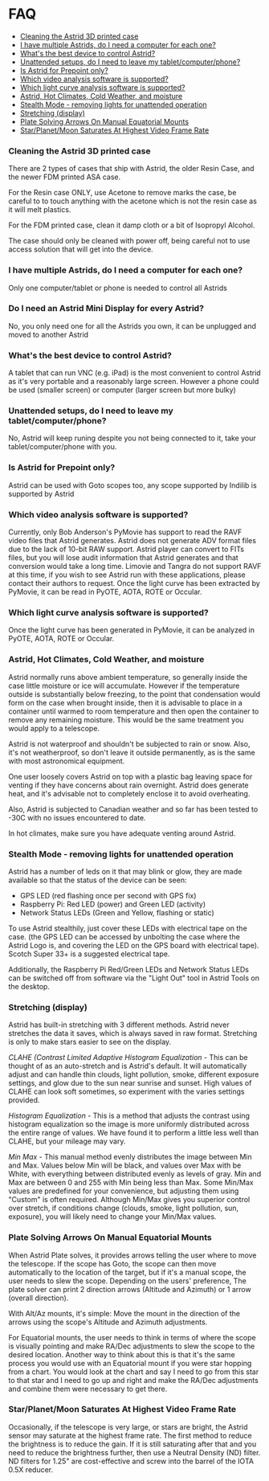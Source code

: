# FAQ

* [Cleaning the Astrid 3D printed case](#cleaning-the-astrid-3D-printed-case)
* [I have multiple Astrids, do I need a computer for each one?](#i-have-multiple-astrids-do-i-need-a-computer-for-each-one)
* [What's the best device to control Astrid?](#whats-the-best-device-to-control-astrid)
* [Unattended setups, do I need to leave my tablet/computer/phone?](#unattended-setups-do-i-need-to-leave-my-tabletcomputerphone)
* [Is Astrid for Prepoint only?](#is-astrid-for-prepoint-only)
* [Which video analysis software is supported?](#which-video-analysis-software-is-supported)
* [Which light curve analysis software is supported?](#which-light-curve-analysis-software-is-supported)
* [Astrid, Hot Climates, Cold Weather, and moisture](#astrid-hot-climates-cold-weather-and-moisture)
* [Stealth Mode - removing lights for unattended operation](#stealth-mode--removing-lights-for-unattended-operation)
* [Stretching (display)](#stretching-display)
* [Plate Solving Arrows On Manual Equatorial Mounts](#plate-solving-arrows-on-manual-equatorial-mounts)
* [Star/Planet/Moon Saturates At Highest Video Frame Rate](#starplanetmoon-saturates-at-highest-video-frame-rate)

### Cleaning the Astrid 3D printed case

There are 2 types of cases that ship with Astrid, the older Resin Case, and the newer FDM printed ASA case.
	
For the Resin case ONLY, use Acetone to remove marks the case, be careful to to touch anything with the acetone which is not the resin case as it will melt plastics.
	
For the FDM printed case, clean it damp cloth or a bit of Isopropyl Alcohol.
	
The case should only be cleaned with power off, being careful not to use access solution that will get into the device.

### I have multiple Astrids, do I need a computer for each one?

Only one computer/tablet or phone is needed to control all Astrids

### Do I need an Astrid Mini Display for every Astrid?

No, you only need one for all the Astrids you own, it can be unplugged and moved to another Astrid
	
### What's the best device to control Astrid?
	
A tablet that can run VNC (e.g. iPad) is the most convenient to control Astrid as it's very portable and a reasonably large screen.  However a phone could be used (smaller screen) or computer (larger screen but more bulky)
	
### Unattended setups, do I need to leave my tablet/computer/phone?

No, Astrid will keep runing despite you not being connected to it, take your tablet/computer/phone with you.
	
### Is Astrid for Prepoint only?

Astrid can be used with Goto scopes too, any scope supported by Indilib is supported by Astrid
	
### Which video analysis software is supported?
	
Currently, only Bob Anderson's PyMovie has support to read the RAVF video files that Astrid generates. Astrid does not generate ADV format files due to the lack of 10-bit RAW support. Astrid player can convert to FITs files, but you will lose audit information that Astrid generates and that conversion would take a long time. Limovie and Tangra do not support RAVF at this time, if you wish to see Astrid run with these applications, please contact their authors to request. Once the light curve has been extracted by PyMovie, it can be read in PyOTE, AOTA, ROTE or Occular.
	
### Which light curve analysis software is supported?

Once the light curve has been generated in PyMovie, it can be analyzed in PyOTE, AOTA, ROTE or Occular.

### Astrid, Hot Climates, Cold Weather, and moisture

Astrid normally runs above ambient temperature, so generally inside the case little moisture or ice will accumulate.  However if the temperature outside is substantially below freezing, to the point that condensation would form on the case when brought inside, then it is advisable to place in a container until warmed to room temperature and then open the container to remove any remaining moisture.  This would be the same treatment you would apply to a telescope.

Astrid is not waterproof and shouldn't be subjected to rain or snow. Also, it's not weatherproof, so don't leave it outside permanently, as is the same with most astronomical equipment.

One user loosely covers Astrid on top with a plastic bag leaving space for venting if they have concerns about rain overnight.  Astrid does generate heat, and it's advisable not to completely enclose it to avoid overheating.

Also, Astrid is subjected to Canadian weather and so far has been tested to -30C with no issues encountered to date.
	
In hot climates, make sure you have adequate venting around Astrid.
	
### Stealth Mode - removing lights for unattended operation

Astrid has a number of leds on it that may blink or glow, they are made available so that the status of the device can be seen:
	
* GPS LED (red flashing once per second with GPS fix)
* Raspberry Pi: Red LED (power) and Green LED (activity)
* Network Status LEDs (Green and Yellow, flashing or static)

To use Astrid stealthily, just cover these LEDs with electrical tape on the case. (the GPS LED can be accessed by unbolting the case where the Astrid Logo is, and covering the LED on the GPS board with electrical tape).  Scotch Super 33+ is a suggested electrical tape.
	
Additionally, the Raspberry Pi Red/Green LEDs and Network Status LEDs can be switched off from software via the "Light Out" tool in Astrid Tools on the desktop.
	
### Stretching (display)

Astrid has built-in stretching with 3 different methods. Astrid never stretches the data it saves, which is always saved in raw format.  Stretching is only to make stars easier to see on the display.

*CLAHE (Contrast Limited Adaptive Histogram Equalization* - This can be thought of as an auto-stretch and is Astrid's default. It will automatically adjust and can handle thin clouds, light pollution, smoke, different exposure settings, and glow due to the sun near sunrise and sunset. High values of CLAHE can look soft sometimes, so experiment with the varies settings provided.
	
*Histogram Equalization* - This is a method that adjusts the contrast using histogram equalization so the image is more uniformly distributed across the entire range of values. We have found it to perform a little less well than CLAHE, but your mileage may vary.
	
*Min Max* - This manual method evenly distributes the image between Min and Max.  Values below Min will be black, and values over Max with be White, with everything between distributed evenly as levels of gray.  Min and Max are between 0 and 255 with Min being less than Max.  Some Min/Max values are predefined for your convenience, but adjusting them using "Custom" is often required.  Although Min/Max gives you superior control over stretch, if conditions change (clouds, smoke, light pollution, sun, exposure), you will likely need to change your Min/Max values.
	
### Plate Solving Arrows On Manual Equatorial Mounts	
When Astrid Plate solves, it provides arrows telling the user where to move the telescope. If the scope has Goto, the scope can then move automatically to the location of the target, but if it's a manual scope, the user needs to slew the scope.  Depending on the users' preference, The plate solver can print 2 direction arrows (Altitude and Azimuth) or 1 arrow (overall direction).
	
With Alt/Az mounts, it's simple: Move the mount in the direction of the arrows using the scope's Altitude and Azimuth adjustments.

For Equatorial mounts, the user needs to think in terms of where the scope is visually pointing and make RA/Dec adjustments to slew the scope to the desired location.  Another way to think about this is that it's the same process you would use with an Equatorial mount if you were star hopping from a chart.  You would look at the chart and say I need to go from this star to that star and I need to go up and right and make the RA/Dec adjustments and combine them were necessary to get there.
	
### Star/Planet/Moon Saturates At Highest Video Frame Rate

Occasionally, if the telescope is very large, or stars are bright, the Astrid sensor may saturate at the highest frame rate.  The first method to reduce the brightness is to reduce the gain.  If it is still saturating after that and you need to reduce the brightness further, then use a Neutral Density (ND) filter. ND filters for 1.25" are cost-effective and screw into the barrel of the IOTA 0.5X reducer.